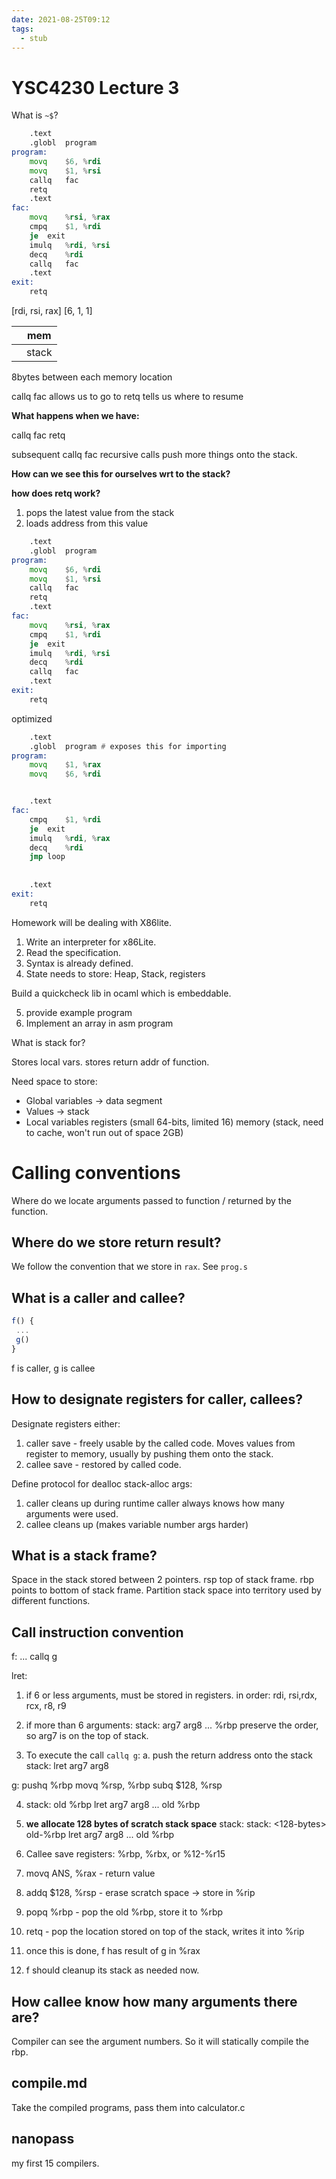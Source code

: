 ```yaml
---
date: 2021-08-25T09:12
tags: 
  - stub
---
```


# YSC4230 Lecture 3

What is `~$`?

```asm
	.text
	.globl	program
program:
	movq	$6, %rdi
	movq	$1, %rsi
	callq	fac
	retq	
	.text
fac:
	movq	%rsi, %rax
	cmpq	$1, %rdi
	je	exit
	imulq	%rdi, %rsi
	decq	%rdi
	callq	fac
	.text
exit:
	retq	
```
    
[rdi, rsi, rax]
[6, 1, 1]

|   | mem   |
|---|-------|
|   | stack |

8bytes between each memory location

callq fac allows us to go to 
retq tells us where to resume

**What happens when we have:**

callq fac
<some instruction>
retq

subsequent callq fac recursive calls
push more things onto the stack.

**How can we see this for ourselves wrt to the stack?**

**how does retq work?**
1. pops the latest value from the stack
2. loads address from this value

```asm
	.text
	.globl	program
program:
	movq	$6, %rdi
	movq	$1, %rsi
	callq	fac
	retq	
	.text
fac:
	movq	%rsi, %rax
	cmpq	$1, %rdi
	je	exit
	imulq	%rdi, %rsi
	decq	%rdi
	callq	fac
	.text
exit:
	retq	
```

optimized
```asm
	.text
	.globl	program # exposes this for importing
program:
	movq	$1, %rax
	movq	$6, %rdi


	.text
fac:
	cmpq	$1, %rdi
	je	exit
	imulq	%rdi, %rax
	decq	%rdi
	jmp	loop
    
    
	.text
exit:
	retq	
```

Homework will be dealing with X86lite.
1. Write an interpreter for x86Lite.
2. Read the specification.
3. Syntax is already defined.
4. State needs to store: Heap, Stack, registers

Build a quickcheck lib in ocaml which is embeddable.

5. provide example program
6. Implement an array in asm program

What is stack for?

Stores local vars.
stores return addr of function.

Need space to store:
- Global variables -> data segment
- Values -> stack
- Local variables 
  registers (small 64-bits, limited 16)
  memory (stack, need to cache, won't run out of space 2GB)
  
# Calling conventions

Where do we locate arguments passed to function / returned by the function.

## Where do we store return result?

We follow the convention that we store in `rax`.
See `prog.s`

## What is a caller and callee?

```js
f() {
 ...
 g()
}
```

f is caller, g is callee

## How to designate registers for caller, callees?

Designate registers either:
1. caller save - freely usable by the called code.
   Moves values from register to memory,
   usually by pushing them onto the stack.
2. callee save - restored by called code.

Define protocol for dealloc stack-alloc args:
1. caller cleans up
   during runtime caller always knows how many arguments
   were used.
2. callee cleans up (makes variable number args harder)

## What is a stack frame?

Space in the stack stored between 2 pointers.
rsp top of stack frame.
rbp points to bottom of stack frame.
Partition stack space into territory used by different functions.

## Call instruction convention

f:
   ...
   callq g
   
lret:

1. if 6 or less arguments, must be stored in registers.
  in order: rdi, rsi,rdx, rcx, r8, r9
2. if more than 6 arguments:
  stack: arg7 arg8 ... %rbp
  preserve the order, so arg7 is on the top of stack.

3. To execute the call `callq g`:
   a. push the return address onto the stack
   stack: lret arg7 arg8

g: pushq %rbp
   movq %rsp, %rbp
   subq $128, %rsp
   
4. stack: old %rbp lret arg7 arg8 ... old %rbp
5. **we allocate 128 bytes of scratch stack space**
  stack: stack: <128-bytes> old-%rbp lret arg7 arg8 ... old %rbp

6. Callee save registers: %rbp, %rbx, or %12-%r15
7. movq ANS, %rax - return value
8. addq $128, %rsp - erase scratch space -> store in %rip
9. popq %rbp - pop the old %rbp, store it to %rbp
10. retq - pop the location stored on top of the stack, writes it into %rip
11. once this is done, f has result of g in %rax
12. f should cleanup its stack as needed now.

## How callee know how many arguments there are?

Compiler can see the argument numbers.
So it will statically compile the rbp.

## compile.md

Take the compiled programs,
pass them into calculator.c

## nanopass

my first 15 compilers.
